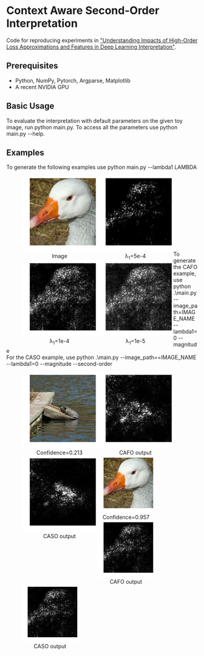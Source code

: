 Context Aware Second-Order Interpretation
=====================================

Code for reproducing experiments in ["Understanding Impacts of High-Order Loss Approximations and Features in Deep Learning Interpretation"](https://arxiv.org/abs/1902.00407).


## Prerequisites

- Python, NumPy, Pytorch, Argparse, Matplotlib
- A recent NVIDIA GPU

## Basic Usage

To evaluate the interpretation with default parameters on the given toy image, run python main.py. To access all the parameters use python main.py --help.

## Examples

<p>To generate the following examples use python main.py --lambda1 LAMBDA</p>

<div align = 'center'>
	<figure>
	    <div style="float:left" >
			<img src = 'examples/duck.jpeg' height = '200px' width = '200px'>
	  		<figcaption>Image</figcaption>
	    </div>
	    <div style="float:left" >
			<img src = 'examples/delta_5e-4.png' height = '200px' width = '200px'>
	  		<figcaption>&#955;<sub>1</sub>=5e-4</figcaption>
	    </div>
	    <div style="float:left" >
			<img src = 'examples/delta_1e-4.png' height = '200px' width = '200px'>
			<figcaption>&#955;<sub>1</sub>=1e-4</figcaption>
	    </div>
	    <div style="float:left" >
			<img src = 'examples/delta_1e-5.png' height = '200px' width = '200px'>
			<figcaption>&#955;<sub>1</sub>=1e-5</figcaption>
	    </div>
	<br>
	<br>
	<br>
	<br>
	<br>
	<br>
	<br>
	<br>
	</figure>
	<br>
</div>
<br>

To generate the CAFO example, use python .\main.py --image_path=IMAGE_NAME --lambda1=0 --magnitude <br>
For the CASO example, use python .\main.py --image_path==IMAGE_NAME --lambda1=0 --magnitude --second-order

<div align = 'center'>
	<figure>
	    <div style="float:left" >
			<img src = 'examples/turtle.jpeg' height = '200px' width = '200px'>
	  		<figcaption>Confidence=0.213</figcaption>
	    </div>
	    <div style="float:left" >
			<img src = 'examples/turtle_cafo.png' height = '200px' width = '200px'>
			<figcaption>CAFO output</figcaption>
	    </div>
	    <div style="float:left" >
			<img src = 'examples/turtle_caso.png' height = '200px' width = '200px'>
			<figcaption>CASO output</figcaption>
	    </div>
	<br>
	<br>
	<br>
	<br>
	<br>
	<br>
	<br>
	<br>
	</figure>
	<br>
</div>


<div align = 'center'>
	<figure>
	    <div style="float:left" >
			<img src = 'examples/duck.jpeg' height = '150px' width = '150px'>
	  		<figcaption>Confidence=0.957</figcaption>
	    </div>
	    <div style="float:left" >
			<img src = 'examples/duck_cafo.png' height = '150px' width = '150px'>
			<figcaption>CAFO output</figcaption>
	    </div>
	    <div style="float:left" >
			<img src = 'examples/duck_caso.png' height = '150px' width = '150px'>
			<figcaption>CASO output</figcaption>
	    </div>
	</figure>
	<br>
</div>
